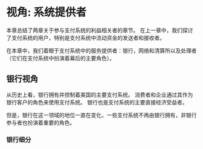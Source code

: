 # 视角: 系统提供者

本章总结了两章关于参与支付系统的利益相关者的章节。 在上一章中，我们探讨了支付系统的用户，特别是支付系统中流动资金的发送者和接收者。

在本章中，我们着眼于支付系统中的服务提供者：银行，网络和清算所以及处理者（它们在支付系统中扮演着幕后的主要角色）。

## 银行视角

从历史上看，银行拥有并控制着美国的主要支付系统。 消费者和企业通过其作为银行客户的角色来使用支付系统。 银行也是支付系统的主要直接经济受益者。

但是，银行在这一领域的地位一直在变化，一些支付系统不再由银行拥有，非银行参与者也扮演着重要的角色。

### 银行细分

